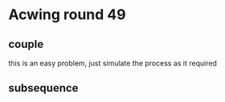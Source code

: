 # Acwing round 49
## couple
this is an easy problem, just simulate the process as it required
## subsequence


